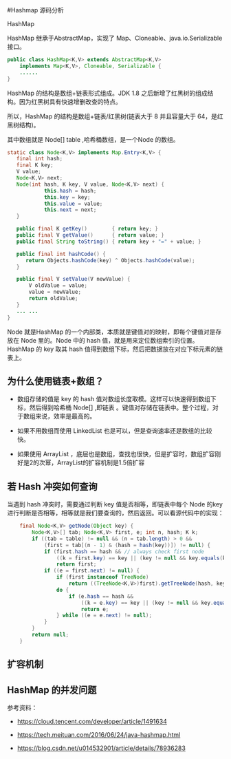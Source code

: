 #Hashmap 源码分析

HashMap

HashMap 继承于AbstractMap，实现了 Map、Cloneable、java.io.Serializable 接口。

```java
public class HashMap<K,V> extends AbstractMap<K,V>
    implements Map<K,V>, Cloneable, Serializable {
    ......
}
```

HashMap 的结构是数组+链表形式组成。JDK 1.8 之后新增了红黑树的组成结构。因为红黑树具有快速增删改查的特点。

所以，HashMap 的结构是数组+链表/红黑树(链表大于 8 并且容量大于 64，是红黑树结构)。

其中数组就是 Node[] table ,哈希桶数组，是一个Node 的数组。

```java
static class Node<K,V> implements Map.Entry<K,V> {
   final int hash;
   final K key;
   V value;
   Node<K,V> next;
   Node(int hash, K key, V value, Node<K,V> next) {
            this.hash = hash;
            this.key = key;
            this.value = value;
            this.next = next;
   }

   public final K getKey()        { return key; }
   public final V getValue()      { return value; }
   public final String toString() { return key + "=" + value; }

   public final int hashCode() {
      return Objects.hashCode(key) ^ Objects.hashCode(value);
   }

   public final V setValue(V newValue) {
       V oldValue = value;
       value = newValue;
       return oldValue;
   }
   ... ...
}
```

Node 就是HashMap 的一个内部类，本质就是键值对的映射，即每个键值对是存放在 Node 里的。Node 中的 hash 值，就是用来定位数组索引的位置。HashMap 的 key 取其 hash 值得到数组下标，然后把数据放在对应下标元素的链表上。

## 为什么使用链表+数组？

- 数组存储的值是 key 的 hash 值对数组长度取模。这样可以快速得到数组下标，然后得到哈希桶 Node[] ,即链表 。键值对存储在链表中。整个过程，对于数组来说，效率是最高的。

- 如果不用数组而使用 LinkedList 也是可以，但是查询速率还是数组的比较快。

- 如果使用 ArrayList ，底层也是数组，查找也很快，但是扩容时，数组扩容刚好是2的次幂，ArrayList的扩容机制是1.5倍扩容

## 若 Hash 冲突如何查询

当遇到 hash 冲突时，需要通过判断 key 值是否相等，即链表中每个 Node 的key 进行判断是否相等，相等就是我们要查询的，然后返回。可以看源代码中的实现：

```java
    final Node<K,V> getNode(Object key) {
        Node<K,V>[] tab; Node<K,V> first, e; int n, hash; K k;
        if ((tab = table) != null && (n = tab.length) > 0 &&
            (first = tab[(n - 1) & (hash = hash(key))]) != null) {
            if (first.hash == hash && // always check first node
                ((k = first.key) == key || (key != null && key.equals(k))))
                return first;
            if ((e = first.next) != null) {
                if (first instanceof TreeNode)
                    return ((TreeNode<K,V>)first).getTreeNode(hash, key);
                do {
                    if (e.hash == hash &&
                        ((k = e.key) == key || (key != null && key.equals(k))))
                        return e;
                } while ((e = e.next) != null);
            }
        }
        return null;
    }
```

## 扩容机制

## HashMap 的并发问题

参考资料：

- https://cloud.tencent.com/developer/article/1491634

- https://tech.meituan.com/2016/06/24/java-hashmap.html

- https://blog.csdn.net/u014532901/article/details/78936283
